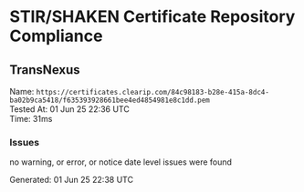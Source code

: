 # STIR/SHAKEN Certificate Repository Compliance

## TransNexus

Name: `https://certificates.clearip.com/84c98183-b28e-415a-8dc4-ba02b9ca5418/f635393928661bee4ed4854981e8c1dd.pem`\
Tested At: 01 Jun 25 22:36 UTC\
Time: 31ms

### Issues

no warning, or error, or notice date level issues were found

Generated: 01 Jun 25 22:38 UTC